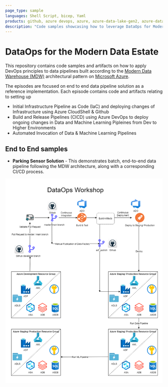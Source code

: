 ```yaml
---
page_type: sample
languages: Shell Script, bicep, Yaml 
products: github, azure devops, azure, azure-data-lake-gen2, azure-data-factory, azure-ml-studio, azure-databricks, azure-synapse, azure-sql
description: "Code samples showcasing how to leverage DataOps for Modern Data Estate"
---
```


# DataOps for the Modern Data Estate

This repository contains code samples and artifacts on how to apply DevOps principles to data pipelines built according to the [Modern Data Warehouse (MDW)](https://azure.microsoft.com/en-au/solutions/architecture/modern-data-warehouse/) architectural pattern on [Microsoft Azure](https://azure.microsoft.com/en-au/).

The episodes are focused on end to end data pipeline solution as a reference implementation. Each episode contains code and artifacts relating to setting up

- Initial Infrastructure Pipeline as Code (IaC) and deploying changes of Infrastructure using Azure CloudShell & Github
- Build and Release Pipelines (CICD) using Azure DevOps to deploy ongoing changes in Data and Machine Learning Pipleines from Dev to Higher Environments 
- Automated Invocation of Data & Machine Learning Pipelines 

## End to End samples
- **Parking Sensor Solution** - This demonstrates batch, end-to-end data pipeline following the MDW architecture, along with a corresponding CI/CD process.

![Architecture](docs/images/DataOpsWorkShop-Episode4.png?raw=true "Architecture")
